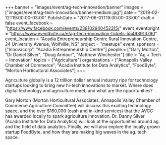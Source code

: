 +++
banner = "images/event/ag-tech-innovation/banner"
images = ["images/event/ag-tech-innovation/banner-medium.jpg"]
date = "2019-02-12T19:00:00-03:00"
PublishDate = "2017-06-01T19:00:00-03:00"
draft = false
event_facebook = "https://www.facebook.com/events/238102940452315/"
event_eventbright = "https://www.eventbrite.ca/e/ag-tech-innovation-tickets-55493913790"
event_location = "Acadia Entrepreneurship Centre Rural Innovation Centre, 24 University Avenue, Wolfville, NS"
project = "meetups"
event_sponsors = ["Innovacorp", "Acadia Entrepreneurship Centre"]
people = ["Gary Morton", "Dr Daniel Silver", "Doug Armour", "Matthew Winchester"]
title = "Ag + Tech = Innovation"
topics = ["Agriculture"]
organizations = ["Annapolis Valley Chamber of Commerce", "Acadia Institute for Data Analytics", "FoodByte", "Morton Horticultural Associates"]
+++

Agriculture globally is a 12 trillion dollar annual industry ripe for technology startups looking to bring new hi-tech innovations to market.  Where does digital technology and agriculture meet, and what are the opportunities?  

Gary Morton (Morton Horticultural Associates, Annapolis Valley Chamber of Commerce Agriculture Committee) will discuss this exciting technology space, and the over $160,000 (cash and in-kind services) that the AVCC has awarded locally to spark agriculture innovation.  Dr. Danny Silver (Acadia Institute for Data Analytics) will look at the opportunities around ag. and the field of data analytics.  Finally, we will also explore the locally grown startup FoodByte, and how they are making big waves in the ag. tech space. 
